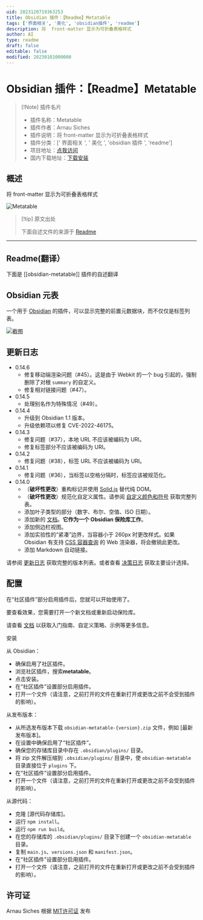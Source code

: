 ```yaml
---
uid: 2023120719363253
title: Obsidian 插件：【Readme】Metatable
tags: ['界面相关', '美化', 'obsidian插件', 'readme']
description: 将  front-matter 显示为可折叠表格样式
author: AI
type: readme
draft: false
editable: false
modified: 20230101000000
---
```


# Obsidian 插件：【Readme】Metatable

> [!Note] 插件名片
> - 插件名称：Metatable
> - 插件作者：Arnau Siches
> - 插件说明：将 front-matter 显示为可折叠表格样式
> - 插件分类：[' 界面相关 ', ' 美化 ', 'obsidian 插件 ', 'readme']
> - 项目地址：[点我访问](https://github.com/arnau/obsidian-metatable)
> - 国内下载地址：[下载安装](https://pkmer.cn/products/plugin/pluginMarket/?obsidian-metatable)

## 概述

将 front-matter 显示为可折叠表格样式

![Metatable](https://cdn.pkmer.cn/covers/obsidian-metatable.png!pkmer)

> [!tip] 原文出处
>
>下面自述文件的来源于 [Readme](https://ghproxy.net/https://raw.githubusercontent.com/arnau/obsidian-metatable/main/README.md)
>

---

## Readme(翻译）

下面是 [[obsidian-metatable]] 插件的自述翻译

## Obsidian 元表

一个用于 [Obsidian] 的插件，可以显示完整的前置元数据块，而不仅仅是标签列表。

![截图](https://cdn.pkmer.cn/covers/obsidian-metatable_2_0.png!pkmer)

## 更新日志

- 0.14.6
  - 修复移动端渲染问题（#45）。这是由于 Webkit 的一个 bug 引起的，强制删除了对根 `summary` 的自定义。
  - 修复相对链接问题（#47）。
- 0.14.5
  - 处理别名作为特殊情况（#49）。
- 0.14.4
  - 升级到 Obsidian 1.1 版本。
  - 升级依赖项以修复 CVE-2022-46175。
- 0.14.3
  - 修复问题（#37），本地 URL 不应该被编码为 URI。
  - 修复标签部分不应该被编码为 URI。
- 0.14.2
  - 修复问题（#38），标签 URL 不应该被编码为 URI。
- 0.14.1
  - 修复问题（#36），当标签以空格分隔时，标签应该被规范化。
- 0.14.0
  - （**破坏性更改**）重构标记并使用 [Solid.js](https://www.solidjs.com/) 替代纯 DOM。
  - （**破坏性更改**）规范化自定义属性。请参阅 [自定义颜色和符号](https://github.com/arnau/obsidian-metatable/blob/main/docs/sections/customising_colours_and_symbols.md) 获取完整列表。
  - 添加叶子类型的部分（数字、布尔、空值、ISO 日期）。
  - 添加新的 [文档](./docs)。**它作为一个 Obsidian 保险库工作**。
  - 添加侧边栏视图。
  - 添加实验性的“紧凑”边界，当容器小于 260px 时更改样式。如果 Obsidian 有支持 [CSS 容器查询](https://developer.mozilla.org/en-US/docs/Web/CSS/CSS_Container_Queries) 的 Web 渲染器，将会撤销此更改。
  - 添加 Markdown 自动链接。

请参阅 [更新日志](./CHANGELOG.md) 获取完整的版本列表。或者查看 [决策日志](./docs/decision_log/) 获取主要设计选择。

## 配置

在“社区插件”部分启用插件后，您就可以开始使用了。

要查看效果，您需要打开一个新文档或重新启动保险库。

请查看 [文档](./docs/index.md) 以获取入门指南、自定义策略、示例等更多信息。

安装

从 Obsidian：

- 确保启用了社区插件。
- 浏览社区插件，搜索**metatable**。
- 点击安装。
- 在“社区插件”设置部分启用插件。
- 打开一个文件（请注意，之前打开的文件在重新打开或更改之前不会受到插件的影响）。

从发布版本：

- 从所选发布版本下载 `obsidian-metatable-{version}.zip` 文件，例如 [最新发布版本]。
- 在设置中确保启用了“社区插件”。
- 确保您的存储库目录中存在 `.obsidian/plugins/` 目录。
- 将 zip 文件解压缩到 `.obsidian/plugins/` 目录中，使 `obsidian-metatable` 目录直接位于 `plugins` 下。
- 在“社区插件”设置部分启用插件。
- 打开一个文件（请注意，之前打开的文件在重新打开或更改之前不会受到插件的影响）。

从源代码：

- 克隆 [源代码存储库]。
- 运行 `npm install`。
- 运行 `npm run build`。
- 在您的存储库的 `.obsidian/plugins/` 目录下创建一个 `obsidian-metatable` 目录。
- 复制 `main.js`、`versions.json` 和 `manifest.json`。
- 在“社区插件”设置部分启用插件。
- 打开一个文件（请注意，之前打开的文件在重新打开或更改之前不会受到插件的影响）。

## 许可证

Arnau Siches 根据 [MIT许可证](./LICENCE) 发布

[Obsidian]: <https://www.obsidian.md/>
[最新版本]: <https://github.com/arnau/obsidian-metatable/releases/latest>
[源代码仓库]: <https://github.com/arnau/obsidian-metatable>



